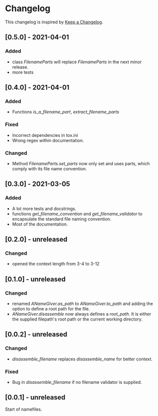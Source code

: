 # Changelog
This changelog is inspired by [Keep a Changelog](https://keepachangelog.com/en/1.0.0/).

## [0.5.0] - 2021-04-01
### Added
- class *FilenameParts* will replace *FilenameParts* in the next minor release.
- more tests

## [0.4.0] - 2021-04-01
### Added
- Functions *is_a_filename_part*, *extract_filename_parts*

### Fixed
- Incorrect dependencies in tox.ini
- Wrong regex within documentation.

### Changed
- Method *FilenameParts.set_parts* now only set and uses parts, which comply with its
  file name convention.

## [0.3.0] - 2021-03-05
### Added
- A lot more tests and docstrings.
- functions *get_filename_convention* and *get_filename_validator* to encapsulate
  the standard file naming convention.
- Most of the documentation.

## [0.2.0] - unreleased
### Changed
- opened the context length from 3-4 to 3-12

## [0.1.0] - unreleased
### Changed
- renamed *ANameGiver.as_path* to *ANameGiver.to_path* and adding the option to
  define a root path for the file.
- *ANameGiver.disassemble* now always defines a *root_path*. It is either the supplied
  filepath's root path or the current working directory.

## [0.0.2] - unreleased
### Changed
- *disassemble_filename* replaces *disassemble_name* for better context.

### Fixed
- Bug in *disassemble_filename* if no filename validator is supplied. 

## [0.0.1] - unreleased
Start of namefiles.
